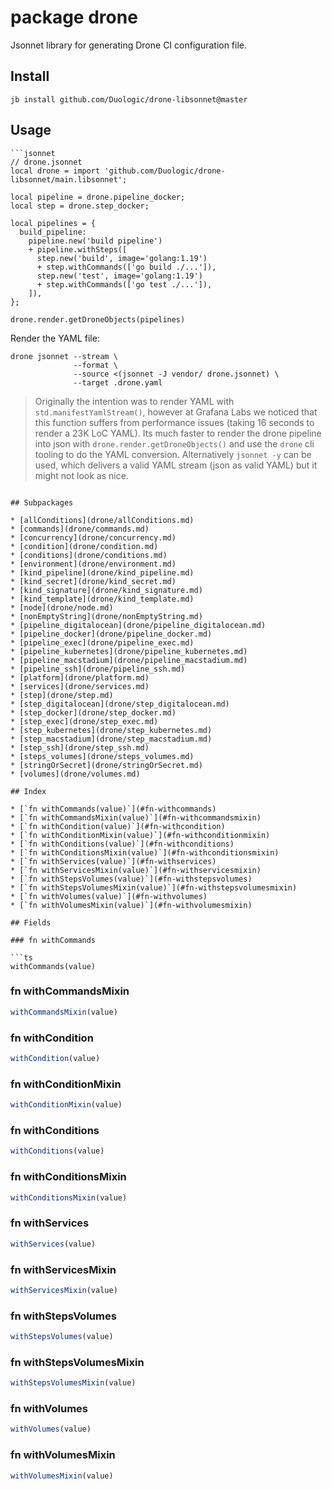 # package drone

Jsonnet library for generating Drone CI configuration file.

## Install

```
jb install github.com/Duologic/drone-libsonnet@master
```

## Usage

```jsonnet
```jsonnet
// drone.jsonnet
local drone = import 'github.com/Duologic/drone-libsonnet/main.libsonnet';

local pipeline = drone.pipeline_docker;
local step = drone.step_docker;

local pipelines = {
  build_pipeline:
    pipeline.new('build pipeline')
    + pipeline.withSteps([
      step.new('build', image='golang:1.19')
      + step.withCommands(['go build ./...']),
      step.new('test', image='golang:1.19')
      + step.withCommands(['go test ./...']),
    ]),
};

drone.render.getDroneObjects(pipelines)

```

Render the YAML file:

```console
drone jsonnet --stream \
              --format \
              --source <(jsonnet -J vendor/ drone.jsonnet) \
              --target .drone.yaml
```

> Originally the intention was to render YAML with `std.manifestYamlStream()`,
> however at Grafana Labs we noticed that this function suffers from performance
> issues (taking 16 seconds to render a 23K LoC YAML). Its much faster to render the
> drone pipeline into json with `drone.render.getDroneObjects()` and use the `drone`
> cli tooling to do the YAML conversion. Alternatively `jsonnet -y` can be used,
> which delivers a valid YAML stream (json as valid YAML) but it might not look as
> nice.


```

## Subpackages

* [allConditions](drone/allConditions.md)
* [commands](drone/commands.md)
* [concurrency](drone/concurrency.md)
* [condition](drone/condition.md)
* [conditions](drone/conditions.md)
* [environment](drone/environment.md)
* [kind_pipeline](drone/kind_pipeline.md)
* [kind_secret](drone/kind_secret.md)
* [kind_signature](drone/kind_signature.md)
* [kind_template](drone/kind_template.md)
* [node](drone/node.md)
* [nonEmptyString](drone/nonEmptyString.md)
* [pipeline_digitalocean](drone/pipeline_digitalocean.md)
* [pipeline_docker](drone/pipeline_docker.md)
* [pipeline_exec](drone/pipeline_exec.md)
* [pipeline_kubernetes](drone/pipeline_kubernetes.md)
* [pipeline_macstadium](drone/pipeline_macstadium.md)
* [pipeline_ssh](drone/pipeline_ssh.md)
* [platform](drone/platform.md)
* [services](drone/services.md)
* [step](drone/step.md)
* [step_digitalocean](drone/step_digitalocean.md)
* [step_docker](drone/step_docker.md)
* [step_exec](drone/step_exec.md)
* [step_kubernetes](drone/step_kubernetes.md)
* [step_macstadium](drone/step_macstadium.md)
* [step_ssh](drone/step_ssh.md)
* [steps_volumes](drone/steps_volumes.md)
* [stringOrSecret](drone/stringOrSecret.md)
* [volumes](drone/volumes.md)

## Index

* [`fn withCommands(value)`](#fn-withcommands)
* [`fn withCommandsMixin(value)`](#fn-withcommandsmixin)
* [`fn withCondition(value)`](#fn-withcondition)
* [`fn withConditionMixin(value)`](#fn-withconditionmixin)
* [`fn withConditions(value)`](#fn-withconditions)
* [`fn withConditionsMixin(value)`](#fn-withconditionsmixin)
* [`fn withServices(value)`](#fn-withservices)
* [`fn withServicesMixin(value)`](#fn-withservicesmixin)
* [`fn withStepsVolumes(value)`](#fn-withstepsvolumes)
* [`fn withStepsVolumesMixin(value)`](#fn-withstepsvolumesmixin)
* [`fn withVolumes(value)`](#fn-withvolumes)
* [`fn withVolumesMixin(value)`](#fn-withvolumesmixin)

## Fields

### fn withCommands

```ts
withCommands(value)
```



### fn withCommandsMixin

```ts
withCommandsMixin(value)
```



### fn withCondition

```ts
withCondition(value)
```



### fn withConditionMixin

```ts
withConditionMixin(value)
```



### fn withConditions

```ts
withConditions(value)
```



### fn withConditionsMixin

```ts
withConditionsMixin(value)
```



### fn withServices

```ts
withServices(value)
```



### fn withServicesMixin

```ts
withServicesMixin(value)
```



### fn withStepsVolumes

```ts
withStepsVolumes(value)
```



### fn withStepsVolumesMixin

```ts
withStepsVolumesMixin(value)
```



### fn withVolumes

```ts
withVolumes(value)
```



### fn withVolumesMixin

```ts
withVolumesMixin(value)
```



